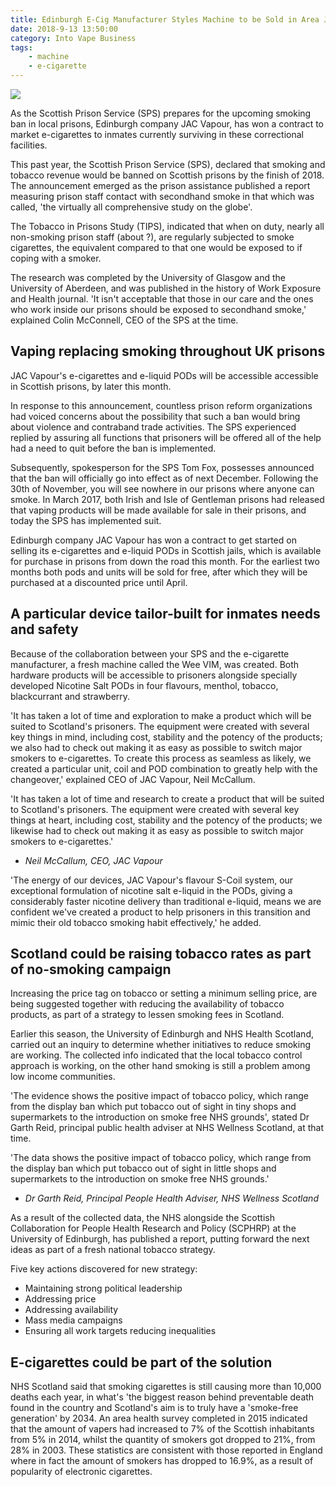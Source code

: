 ```yaml
---
title: Edinburgh E-Cig Manufacturer Styles Machine to be Sold in Area Jails
date: 2018-9-13 13:50:00
category: Into Vape Business
tags:
	- machine
	- e-cigarette
---
```


![](/img/7.jpg)

As the Scottish Prison Service (SPS) prepares for the upcoming smoking ban in local prisons, Edinburgh company JAC Vapour, has won a contract to market e-cigarettes to inmates currently surviving in these correctional facilities.

This past year, the Scottish Prison Service (SPS), declared that smoking and tobacco revenue would be banned on Scottish prisons by the finish of 2018. The announcement emerged as the prison assistance published a report measuring prison staff contact with secondhand smoke in that which was called, 'the virtually all comprehensive study on the globe'.

<!-- more -->

The Tobacco in Prisons Study (TIPS), indicated that when on duty, nearly all non-smoking prison staff (about ?), are regularly subjected to smoke cigarettes, the equivalent compared to that one would be exposed to if coping with a smoker.

The research was completed by the University of Glasgow and the University of Aberdeen, and was published in the history of Work Exposure and Health journal. 'It isn't acceptable that those in our care and the ones who work inside our prisons should be exposed to secondhand smoke,' explained Colin McConnell, CEO of the SPS at the time.

## Vaping replacing smoking throughout UK prisons

JAC Vapour's e-cigarettes and e-liquid PODs will be accessible accessible in Scottish prisons, by later this month.

In response to this announcement, countless prison reform organizations had voiced concerns about the possibility that such a ban would bring about violence and contraband trade activities. The SPS experienced replied by assuring all functions that prisoners will be offered all of the help had a need to quit before the ban is implemented.

Subsequently, spokesperson for the SPS Tom Fox, possesses announced that the ban will officially go into effect as of next December. Following the 30th of November, you will see nowhere in our prisons where anyone can smoke. In March 2017, both Irish and Isle of Gentleman prisons had released that vaping products will be made available for sale in their prisons, and today the SPS has implemented suit.

Edinburgh company JAC Vapour has won a contract to get started on selling its e-cigarettes and e-liquid PODs in Scottish jails, which is available for purchase in prisons from down the road this month. For the earliest two months both pods and units will be sold for free, after which they will be purchased at a discounted price until April.

## A particular device tailor-built for inmates needs and safety

Because of the collaboration between your SPS and the e-cigarette manufacturer, a fresh machine called the Wee VIM, was created. Both hardware products will be accessible to prisoners alongside specially developed Nicotine Salt PODs in four flavours, menthol, tobacco, blackcurrant and strawberry.

'It has taken a lot of time and exploration to make a product which will be suited to Scotland's prisoners. The equipment were created with several key things in mind, including cost, stability and the potency of the products; we also had to check out making it as easy as possible to switch major smokers to e-cigarettes. To create this process as seamless as likely, we created a particular unit, coil and POD combination to greatly help with the changeover,' explained CEO of JAC Vapour, Neil McCallum.

'It has taken a lot of time and research to create a product that will be suited to Scotland's prisoners. The equipment were created with several key things at heart, including cost, stability and the potency of the products; we likewise had to check out making it as easy as possible to switch major smokers to e-cigarettes.'
- _Neil McCallum, CEO, JAC Vapour_

'The energy of our devices, JAC Vapour's flavour S-Coil system, our exceptional formulation of nicotine salt e-liquid in the PODs, giving a considerably faster nicotine delivery than traditional e-liquid, means we are confident we've created a product to help prisoners in this transition and mimic their old tobacco smoking habit effectively,' he added.

## Scotland could be raising tobacco rates as part of no-smoking campaign

Increasing the price tag on tobacco or setting a minimum selling price, are being suggested together with reducing the availability of tobacco products, as part of a strategy to lessen smoking fees in Scotland.

Earlier this season, the University of Edinburgh and NHS Health Scotland, carried out an inquiry to determine whether initiatives to reduce smoking are working. The collected info indicated that the local tobacco control approach is working, on the other hand smoking is still a problem among low income communities.

'The evidence shows the positive impact of tobacco policy, which range from the display ban which put tobacco out of sight in tiny shops and supermarkets to the introduction on smoke free NHS grounds', stated Dr Garth Reid, principal public health adviser at NHS Wellness Scotland, at that time.

'The data shows the positive impact of tobacco policy, which range from the display ban which put tobacco out of sight in little shops and supermarkets to the introduction on smoke free NHS grounds.'
- _Dr Garth Reid, Principal People Health Adviser, NHS Wellness Scotland_

As a result of the collected data, the NHS alongside the Scottish Collaboration for People Health Research and Policy (SCPHRP) at the University of Edinburgh, has published a report, putting forward the next ideas as part of a fresh national tobacco strategy.

Five key actions discovered for new strategy:

 - Maintaining strong political leadership
 - Addressing price
 - Addressing availability  
 - Mass media campaigns  
 - Ensuring all work targets reducing inequalities

## E-cigarettes could be part of the solution

NHS Scotland said that smoking cigarettes is still causing more than 10,000 deaths each year, in what's 'the biggest reason behind preventable death found in the country and Scotland's aim is to truly have a 'smoke-free generation' by 2034. An area health survey completed in 2015 indicated that the amount of vapers had increased to 7% of the Scottish inhabitants from 5% in 2014, whilst the quantity of smokers got dropped to 21%, from 28% in 2003. These statistics are consistent with those reported in England where in fact the amount of smokers has dropped to 16.9%, as a result of popularity of electronic cigarettes.